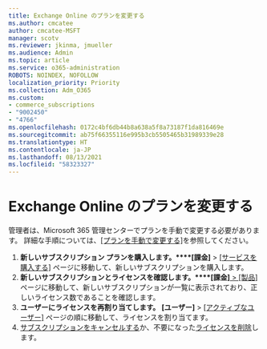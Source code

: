 ```yaml
---
title: Exchange Online のプランを変更する
ms.author: cmcatee
author: cmcatee-MSFT
manager: scotv
ms.reviewer: jkinma, jmueller
ms.audience: Admin
ms.topic: article
ms.service: o365-administration
ROBOTS: NOINDEX, NOFOLLOW
localization_priority: Priority
ms.collection: Adm_O365
ms.custom:
- commerce_subscriptions
- "9002450"
- "4766"
ms.openlocfilehash: 0172c4bf6db44b8a638a5f8a73187f1da816469e
ms.sourcegitcommit: ab75f66355116e995b3cb5505465b31989339e28
ms.translationtype: HT
ms.contentlocale: ja-JP
ms.lasthandoff: 08/13/2021
ms.locfileid: "58323327"
---
```

# <a name="change-exchange-online-plans"></a>Exchange Online のプランを変更する

管理者は、Microsoft 365 管理センターでプランを手動で変更する必要があります。 詳細な手順については、[[プランを手動で変更する]](https://docs.microsoft.com/microsoft-365/commerce/subscriptions/change-plans-manually)を参照してください。

1. **新しいサブスクリプション プランを購入します。****[課金]** > [[サービスを購入する]](https://go.microsoft.com/fwlink/p/?linkid=868433) ページに移動して、新しいサブスクリプションを購入します。
2. **新しいサブスクリプションとライセンスを確認します。****[課金]**[ > [製品]](https://go.microsoft.com/fwlink/p/?linkid=842054) ページに移動して、新しいサブスクリプションが一覧に表示されており、正しいライセンス数であることを確認します。
3. **ユーザーにライセンスを再割り当てします。** **[ユーザー]** > [[アクティブなユーザー]](https://go.microsoft.com/fwlink/p/?linkid=834822) ページの順に移動して、ライセンスを割り当てます。
4. [サブスクリプションをキャンセルする](https://docs.microsoft.com/microsoft-365/commerce/subscriptions/cancel-your-subscription)か、不要になった[ライセンスを削除](https://docs.microsoft.com/microsoft-365/commerce/licenses/buy-licenses)します。